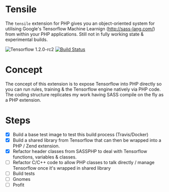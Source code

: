 # Tensile

The `tensile` extension for PHP gives you an object-oriented system for utilising Google's Tensorflow Machine Learnign (http://sass-lang.com/) from within your PHP applications. Still not in fully working state & experimental builds.


![Tensorflow 1.2.0-rc2](https://img.shields.io/badge/Tensorflow-1.2.0-rc2-blue.svg) [![Build Status](https://travis-ci.org/absalomedia/tensile.svg?branch=master)](https://travis-ci.org/absalomedia/tensile)

# Concept

The concept of this extension is to expose Tensorflow into PHP directly so you can run rules, training & the Tensorflow engine natively via PHP code. The coding structure replicates my work having SASS compile on the fly as a PHP extension.

# Steps
- [x] Build a base test image to test this build process (Travis/Docker)
- [x] Build a shared library from Tensorflow that can then be wrapped into a PHP / Zend extension.
- [x] Refactor header classes from SASSPHP to deal with Tensorflow functions, variables & classes. 
- [ ] Refactor C/C++ code to allow PHP classes to talk directly / manage Tensorflow once it's wrapped in shared library
- [ ] Build tests
- [ ] Gnomes
- [ ] Profit
